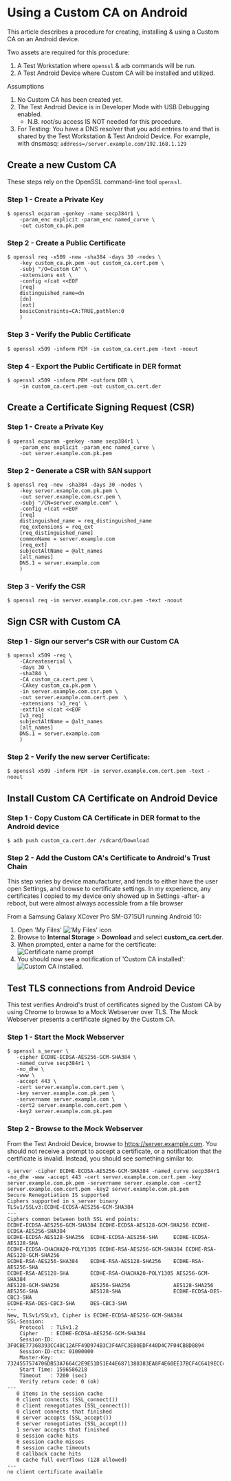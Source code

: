 # Using a Custom CA on Android

This article describes a procedure for creating, installing & using a Custom CA 
on an Android device. 

Two assets are required for this procedure:

1. A Test Workstation where `openssl` & `adb` commands will be run.
2. A Test Android Device where Custom CA will be installed and utilized.

Assumptions

1. No Custom CA has been created yet.
2. The Test Android Device is in Developer Mode with USB Debugging enabled.
    * N.B. root/su access IS NOT needed for this procedure.
3. For Testing: You have a DNS resolver that you add entries to and that is 
shared by the Test Workstation & Test Android Device. For example, with 
dnsmasq: `address=/server.example.com/192.168.1.129`

## Create a new Custom CA

These steps rely on the OpenSSL command-line tool `openssl`.

### Step 1 - Create a Private Key

    $ openssl ecparam -genkey -name secp384r1 \
        -param_enc explicit -param_enc named_curve \
        -out custom_ca.pk.pem

### Step 2 - Create a Public Certificate

    $ openssl req -x509 -new -sha384 -days 30 -nodes \
        -key custom_ca.pk.pem -out custom_ca.cert.pem \
        -subj "/O=Custom CA" \
        -extensions ext \
        -config <(cat <<EOF
        [req]
        distinguished_name=dn
        [dn]
        [ext]
        basicConstraints=CA:TRUE,pathlen:0
        )

### Step 3 - Verify the Public Certificate

    $ openssl x509 -inform PEM -in custom_ca.cert.pem -text -noout

### Step 4 - Export the Public Certificate in DER format

    $ openssl x509 -inform PEM -outform DER \
        -in custom_ca.cert.pem -out custom_ca.cert.der

## Create a Certificate Signing Request (CSR)

### Step 1 - Create a Private Key

    $ openssl ecparam -genkey -name secp384r1 \
        -param_enc explicit -param_enc named_curve \
        -out server.example.com.pk.pem

### Step 2 - Generate a CSR with SAN support
            
    $ openssl req -new -sha384 -days 30 -nodes \
        -key server.example.com.pk.pem \
        -out server.example.com.csr.pem \
        -subj "/CN=server.example.com" \
        -config <(cat <<EOF
        [req]
        distinguished_name = req_distinguished_name
        req_extensions = req_ext
        [req_distinguished_name]
        commonName = server.example.com
        [req_ext]
        subjectAltName = @alt_names
        [alt_names]
        DNS.1 = server.example.com
        )

### Step 3 - Verify the CSR

    $ openssl req -in server.example.com.csr.pem -text -noout

## Sign CSR with Custom CA

### Step 1 - Sign our server's CSR with our Custom CA

    $ openssl x509 -req \
        -CAcreateserial \
        -days 30 \
        -sha384 \
        -CA custom_ca.cert.pem \
        -CAkey custom_ca.pk.pem \
        -in server.example.com.csr.pem \
        -out server.example.com.cert.pem  \
        -extensions 'v3_req' \
        -extfile <(cat <<EOF
        [v3_req]
        subjectAltName = @alt_names
        [alt_names]
        DNS.1 = server.example.com
        )

### Step 2 - Verify the new server Certificate:

    $ openssl x509 -inform PEM -in server.example.com.cert.pem -text -noout

## Install Custom CA Certificate on Android Device

### Step 1 - Copy Custom CA Certificate in DER format to the Android device

    $ adb push custom_ca.cert.der /sdcard/Download

### Step 2 - Add the Custom CA's Certificate to Android's Trust Chain

This step varies by device manufacturer, and tends to either have the user 
open Settings, and browse to certificate settings. In my experience, any certificates 
I copied to my device only showed up in Settings -after- a reboot, but were almost 
always accessible from a file browser

From a Samsung Galaxy XCover Pro SM-G715U1 running Android 10:

1. Open 'My Files' !['My Files' icon](img/custom_ca_android/my_files_icon.png)
2. Browse to **Internal Storage** > **Download** and select **custom_ca.cert.der**.
3. When prompted, enter a name for the certificate: ![Certificate name prompt](img/custom_ca_android/open_cert_diag.png)
4. You should now see a notification of 'Custom CA installed': ![Custom CA installed.](img/custom_ca_android/custom_ca_installed.png)

## Test TLS connections from Android Device

This test verifies Android's trust of certificates signed by the Custom CA by 
using Chrome to browse to a Mock Webserver over TLS. The Mock Webserver presents 
a certificate signed by the Custom CA.

### Step 1 - Start the Mock Webserver

    $ openssl s_server \
       -cipher ECDHE-ECDSA-AES256-GCM-SHA384 \
       -named_curve secp384r1 \
       -no_dhe \
       -www \
       -accept 443 \
       -cert server.example.com.cert.pem \
       -key server.example.com.pk.pem \
       -servername server.example.com \
       -cert2 server.example.com.cert.pem \
       -key2 server.example.com.pk.pem

### Step 2 - Browse to the Mock Webserver

From the Test Android Device, browse to https://server.example.com. You should 
not receive a prompt to accept a certificate, or a notification that the certificate 
is invalid. Instead, you should see something similar to:

    s_server -cipher ECDHE-ECDSA-AES256-GCM-SHA384 -named_curve secp384r1 -no_dhe -www -accept 443 -cert server.example.com.cert.pem -key server.example.com.pk.pem -servername server.example.com -cert2 server.example.com.cert.pem -key2 server.example.com.pk.pem 
    Secure Renegotiation IS supported
    Ciphers supported in s_server binary
    TLSv1/SSLv3:ECDHE-ECDSA-AES256-GCM-SHA384
    ---
    Ciphers common between both SSL end points:
    ECDHE-ECDSA-AES256-GCM-SHA384 ECDHE-ECDSA-AES128-GCM-SHA256 ECDHE-ECDSA-AES256-SHA384 
    ECDHE-ECDSA-AES128-SHA256  ECDHE-ECDSA-AES256-SHA     ECDHE-ECDSA-AES128-SHA    
    ECDHE-ECDSA-CHACHA20-POLY1305 ECDHE-RSA-AES256-GCM-SHA384 ECDHE-RSA-AES128-GCM-SHA256
    ECDHE-RSA-AES256-SHA384    ECDHE-RSA-AES128-SHA256    ECDHE-RSA-AES256-SHA      
    ECDHE-RSA-AES128-SHA       ECDHE-RSA-CHACHA20-POLY1305 AES256-GCM-SHA384         
    AES128-GCM-SHA256          AES256-SHA256              AES128-SHA256             
    AES256-SHA                 AES128-SHA                 ECDHE-ECDSA-DES-CBC3-SHA  
    ECDHE-RSA-DES-CBC3-SHA     DES-CBC3-SHA
    ---
    New, TLSv1/SSLv3, Cipher is ECDHE-ECDSA-AES256-GCM-SHA384
    SSL-Session:
        Protocol  : TLSv1.2
        Cipher    : ECDHE-ECDSA-AES256-GCM-SHA384
        Session-ID: 3F0CBE77368393CC48C12AFF49D974B3C3F4AFC3E80EDF440D4C7F04CB8D8894
        Session-ID-ctx: 01000000
        Master-Key: 7324557574706DB53A7664C2E9E51D51E44E6871388383EA8F4E60EE37BCF4C6419ECC4C20443660DFE551B77382F359
        Start Time: 1596586218
        Timeout   : 7200 (sec)
        Verify return code: 0 (ok)
    ---
       0 items in the session cache
       0 client connects (SSL_connect())
       0 client renegotiates (SSL_connect())
       0 client connects that finished
       0 server accepts (SSL_accept())
       0 server renegotiates (SSL_accept())
       1 server accepts that finished
       0 session cache hits
       0 session cache misses
       0 session cache timeouts
       0 callback cache hits
       0 cache full overflows (128 allowed)
    ---
    no client certificate available
